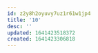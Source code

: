 ```yaml
---
id: z2y8h2oyuvy7uz1r61w1jp4
title: '10'
desc: ''
updated: 1641423518372
created: 1641423306818
---
```



